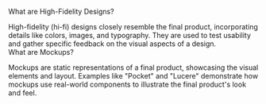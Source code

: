 What are High-Fidelity Designs?

High-fidelity (hi-fi) designs closely resemble the final product, incorporating details like colors, images, and typography.
They are used to test usability and gather specific feedback on the visual aspects of a design.
\
What are Mockups?

Mockups are static representations of a final product, showcasing the visual elements and layout.
Examples like "Pocket" and "Lucere" demonstrate how mockups use real-world components to illustrate the final product's look and feel.